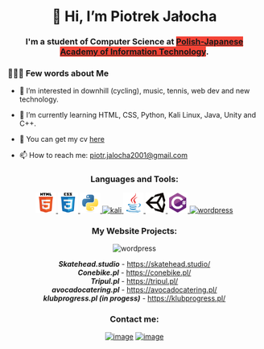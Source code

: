 <h1 align="center">👋 Hi, I’m Piotrek Jałocha</h1>
<h3 align="center"> I'm a student of Computer Science at <a href="https://www.pja.edu.pl/en" style="background-color: #f44336">Polish-Japanese Academy of Information Technology</a>.</h3>

### 🧑🏻‍🏫&nbsp;Few words about Me

- 👀 I’m interested in downhill (cycling), music, tennis, web dev and new technology.

- 🌱 I’m currently learning HTML, CSS, Python, Kali Linux, Java, Unity and C++.

- 🔖 You can get my cv <a href="">here</a>                    

- 📫 How to reach me: <a href=mailto:piotr.jalocha2001@gmail.com>piotr.jalocha2001@gmail.com</a>

<h3 align="center">Languages and Tools:</h3>

<p align="center">
    </a>
    <a href="https://www.w3.org/html/" target="_blank"> 
    <img src="https://raw.githubusercontent.com/devicons/devicon/master/icons/html5/html5-original-wordmark.svg" alt="html5" width="40" height="40"/> 
    </a>
    <a href="https://www.w3schools.com/css/" target="_blank"> 
    <img src="https://raw.githubusercontent.com/devicons/devicon/master/icons/css3/css3-original-wordmark.svg" alt="css3" width="40" height="40"/> 
    </a> 
    <a href="https://www.python.org" target="_blank"> 
    <img src="https://raw.githubusercontent.com/devicons/devicon/master/icons/python/python-original.svg" alt="python" width="40" height="40"/> 
    </a>
    <a href="https://www.kali.org/" target="_blank"> 
    <img src="https://www.pinclipart.com/picdir/middle/107-1077742_kali-linux-kali-linux-logo-png-clipart.png" alt="kali" width="40" height="40"/> 
    </a>
    <a href="https://www.java.com" target="_blank"> 
    <img src="https://raw.githubusercontent.com/devicons/devicon/master/icons/java/java-original.svg" alt="java" width="40" height="40"/> 
    </a>
    <a href="https://unity.com" target="_blank"> 
    <img src="https://raw.githubusercontent.com/devicons/devicon/master/icons/unity/unity-original.svg" alt="unity" width="40" height="40"/> 
    </a>
    <a href="https://docs.microsoft.com/en-us/dotnet/csharp/tour-of-csharp/" target="_blank"> 
    <img src="https://raw.githubusercontent.com/devicons/devicon/master/icons/csharp/csharp-original.svg" alt="c-sharp" width="40" height="40"/> 
    </a>
    <a href="https://pl.wordpress.org/" target="_blank"> 
    <img src="https://upload.wikimedia.org/wikipedia/commons/thumb/9/93/Wordpress_Blue_logo.png/1200px-Wordpress_Blue_logo.png" alt="wordpress" width="40" height="40"/> 
    </a>


</p>

<h3 align="center">My Website Projects:</h3>
<div align="center">
<img src="https://upload.wikimedia.org/wikipedia/commons/thumb/9/93/Wordpress_Blue_logo.png/1200px-Wordpress_Blue_logo.png" alt="wordpress" width="40" height="40"/>  

***Skatehead.studio*** - https://skatehead.studio/
<br>
***Conebike.pl*** - https://conebike.pl/
<br>
***Tripul.pl*** - https://tripul.pl/
<br>
***avocadocatering.pl*** - https://avocadocatering.pl/
<br>
***klubprogress.pl (in progess)*** - https://klubprogress.pl/

</div>


<h3 align="center">Contact me:</h3>
<div align="center">

[![image](https://img.shields.io/badge/LinkedIn-0077B5?style=for-the-badge&logo=linkedin&logoColor=white)](https://www.linkedin.com/in/piotr-ja%C5%82ocha-a48758230/)
[![image](https://img.shields.io/badge/Gmail-D14836?style=for-the-badge&logo=gmail&logoColor=white)](mailto:piotr.jalocha2001@gmail.com)
</div>

